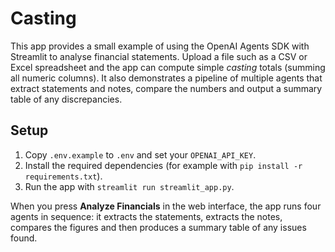 # Casting

This app provides a small example of using the OpenAI Agents SDK with
Streamlit to analyse financial statements. Upload a file such as a CSV or
Excel spreadsheet and the app can compute simple *casting* totals (summing all
numeric columns). It also demonstrates a pipeline of multiple agents that
extract statements and notes, compare the numbers and output a summary table
of any discrepancies.

## Setup

1. Copy `.env.example` to `.env` and set your `OPENAI_API_KEY`.
2. Install the required dependencies (for example with `pip install -r requirements.txt`).
3. Run the app with `streamlit run streamlit_app.py`.

When you press **Analyze Financials** in the web interface, the app runs four
agents in sequence: it extracts the statements, extracts the notes, compares
the figures and then produces a summary table of any issues found.

